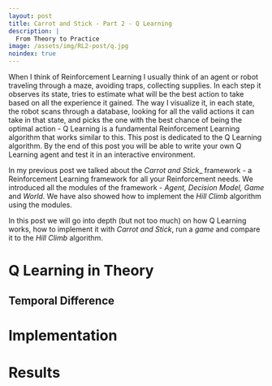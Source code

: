 ```yaml
---
layout: post
title: Carrot and Stick - Part 2 - Q Learning
description: |
  From Theory to Practice
image: /assets/img/RL2-post/q.jpg
noindex: true
---
```

When I think of Reinforcement Learning I usually think of an agent or robot traveling through a maze, avoiding traps, collecting supplies.
In each step it observes its state, tries to estimate what will be the best action to take based on all the experience it gained.
The way I visualize it, in each state, the robot scans through a database, looking for all the valid actions it can take in that state, 
and picks the one with the best chance of being the optimal action - Q Learning is a fundamental Reinforcement Learning algorithm that works similar to this.
This post is dedicated to the Q Learning algorithm. By the end of this post you will be able to write your own Q Learning agent and test it in an interactive environment.

In my previous post we talked about the _Carrot and Stick__ framework - a Reinforcement Learning framework for all your Reinforcement needs.
We introduced all the modules of the framework - _Agent, Decision Model, Game_ and _World_. 
We have also showed how to implement the _Hill Climb_ algorithm using the modules.

In this post we will go into depth (but not too much) on how Q Learning works, how to implement it with _Carrot and Stick_, 
run a _game_ and compare it to the _Hill Climb_ algorithm.   

# Q Learning in Theory

## Temporal Difference

# Implementation 

# Results



